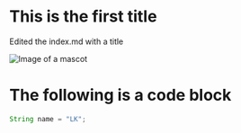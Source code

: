 # This is the first title
Edited the index.md with a title

![Image of a mascot](https://news.sportslogos.net/wp-content/uploads/2023/01/Screen-Shot-2023-01-04-at-3.36.10-PM.png)

# The following is a code block
```Java
String name = "LK";
```
